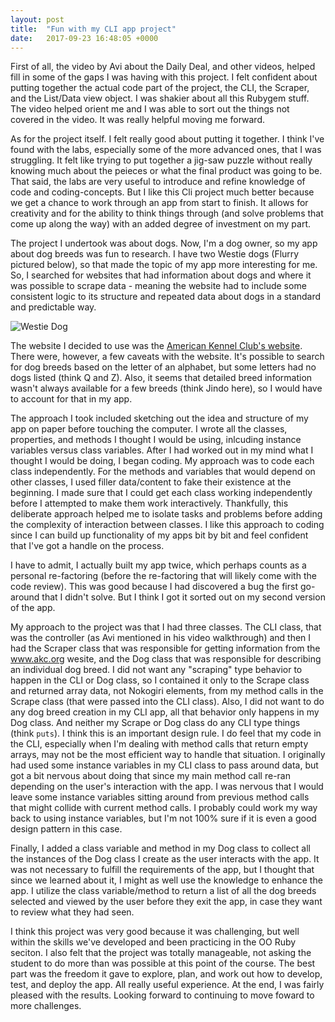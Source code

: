 ```yaml
---
layout: post
title:  "Fun with my CLI app project"
date:   2017-09-23 16:48:05 +0000
---
```



First of all, the video by Avi about the Daily Deal, and other videos, helped fill in some of the gaps I was having with this project. I felt confident about putting together the actual code part of the project, the CLI, the Scraper, and the List/Data view object. I was shakier about all this Rubygem stuff. The video helped orient me and I was able to sort out the things not covered in the video. It was really helpful moving me forward.

As for the project itself. I felt really good about putting it together. I think I've found with the labs, especially some of the more advanced ones, that I was struggling. It felt like trying to put together a jig-saw puzzle without really knowing much about the peieces or what the final product was going to be. That said, the labs are very useful to introduce and refine knowledge of code and coding-concepts. But I like this Cli project much better because we get a chance to work through an app from start to finish. It allows for creativity and for the ability to think things through (and solve problems that come up along the way) with an added degree of investment on my part.

The project I undertook was about dogs. Now, I'm a dog owner, so my app about dog breeds was fun to research. I have two Westie dogs (Flurry pictured below), so that made the topic of my app more interesting for me. So, I searched for websites that had information about dogs and where it was possible to scrape data - meaning the website had to include some consistent logic to its structure and repeated data about dogs in a standard and predictable way.

![Westie Dog](http://westieapp.com/img/westie_dog.JPG)

The website I decided to use was the [American Kennel Club's website](http://www.akc.org/). There were, however, a few caveats with the website. It's possible to search for dog breeds based on the letter of an alphabet, but some letters had no dogs listed (think Q and Z). Also, it seems that detailed breed information wasn't always available for a few breeds (think Jindo here), so I would have to account for that in my app.

The approach I took included sketching out the idea and structure of my app on paper before touching the computer. I wrote all the classes, properties, and methods I thought I would be using, inlcuding instance variables versus class variables. After I had worked out in my mind what I thought I would be doing, I began coding. My approach was to code each class independently. For the methods and variables that would depend on other classes, I used filler data/content to fake their existence at the beginning. I made sure that I could get each class working independently before I attempted to make them work interactively. Thankfully, this deliberate approach helped me to isolate tasks and problems before adding the complexity of interaction between classes. I like this approach to coding since I can build up functionality of my apps bit by bit and feel confident that I've got a handle on the process.

I have to admit, I actually built my app twice, which perhaps counts as a personal re-factoring (before the re-factoring that will likely come with the code review). This was good because I had discovered a bug the first go-around that I didn't solve. But I think I got it sorted out on my second version of the app.

My approach to the project was that I had three classes. The CLI class, that was the controller (as Avi mentioned in his video walkthrough) and then I had the Scraper class that was responsible for getting information from the www.akc.org wesite, and the Dog class that was responsible for describing an individual dog breed. I did not want any "scraping" type behavior to happen in the CLI or Dog class, so I contained it only to the Scrape class and returned array data, not Nokogiri elements, from my method calls in the Scrape class (that were passed into the CLI class). Also, I did not want to do any dog breed creation in my CLI app, all that behavior only happens in my Dog class. And neither my Scrape or Dog class do any CLI type things (think ``puts``). I think this is an important design rule. I do feel that my code in the CLI, especially when I'm dealing with method calls that return empty arrays, may not be the most efficient way to handle that situation. I originally had used some instance variables in my CLI class to pass around data, but got a bit nervous about doing that since my main method call re-ran depending on the user's interaction with the app. I was nervous that I would leave some instance variables sitting around from previous method calls that might collide with current method calls. I probably could work my way back to using instance variables, but I'm not 100% sure if it is even a good design pattern in this case.

Finally, I added a class variable and method in my Dog class to collect all the instances of the Dog class I create as the user interacts with the app. It was not necessary to fulfill the requirements of the app, but I thought that since we learned about it, I might as well use the knowledge to enhance the app. I utilize the class variable/method to return a list of all the dog breeds selected and viewed by the user before they exit the app, in case they want to review what they had seen.

I think this project was very good because it was challenging, but well within the skills we've developed and been practicing in the OO Ruby seciton. I also felt that the project was totally manageable, not asking the student to do more than was possible at this point of the course. The best part was the freedom it gave to explore, plan, and work out how to develop, test, and deploy the app. All really useful experience. At the end, I was fairly pleased with the results. Looking forward to continuing to move foward to more challenges.
